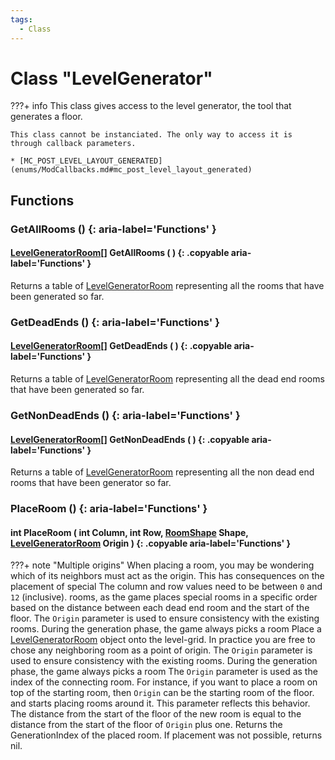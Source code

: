 ```yaml
---
tags:
  - Class
---
```

# Class "LevelGenerator"

???+ info
    This class gives access to the level generator, the tool that generates a floor.
    
    This class cannot be instanciated. The only way to access it is through callback parameters.

    * [MC_POST_LEVEL_LAYOUT_GENERATED](enums/ModCallbacks.md#mc_post_level_layout_generated)

## Functions

### GetAllRooms () {: aria-label='Functions' }
#### [LevelGeneratorRoom](LevelGeneratorRoom.md)[] GetAllRooms ( ) {: .copyable aria-label='Functions' }
Returns a table of [LevelGeneratorRoom](LevelGeneratorRoom.md) representing all the rooms that have been generated so far.

### GetDeadEnds () {: aria-label='Functions' }
#### [LevelGeneratorRoom](LevelGeneratorRoom.md)[] GetDeadEnds ( ) {: .copyable aria-label='Functions' }
Returns a table of [LevelGeneratorRoom](LevelGeneratorRoom.md) representing all the dead end rooms that have been generated so far.

### GetNonDeadEnds () {: aria-label='Functions' }
#### [LevelGeneratorRoom](LevelGeneratorRoom.md)[] GetNonDeadEnds ( ) {: .copyable aria-label='Functions' }
Returns a table of [LevelGeneratorRoom](LevelGeneratorRoom.md) representing all the non dead end rooms that have been generator so far.

### PlaceRoom () {: aria-label='Functions' }
#### int PlaceRoom ( int Column, int Row, [RoomShape](https://wofsauge.github.io/IsaacDocs/rep/enums/RoomShape.html) Shape, [LevelGeneratorRoom](LevelGeneratorRoom.md) Origin ) {: .copyable aria-label='Functions' }
???+ note "Multiple origins"
When placing a room, you may be wondering which of its neighbors must act as the origin. This has consequences on the placement of special
The column and row values need to be between `0` and `12` (inclusive).
rooms, as the game places special rooms in a specific order based on the distance between each dead end room and the start of the floor.
The `Origin` parameter is used to ensure consistency with the existing rooms. During the generation phase, the game always picks a room 
Place a [LevelGeneratorRoom](LevelGeneratorRoom.md) object onto the level-grid.
In practice you are free to chose any neighboring room as a point of origin.
The `Origin` parameter is used to ensure consistency with the existing rooms. During the generation phase, the game always picks a room
The `Origin` parameter is used as the index of the connecting room. For instance, if you want to place a room on top of the starting room, then `Origin` can be the starting room of the floor.
and starts placing rooms around it. This parameter reflects this behavior.
The distance from the start of the floor of the new room is equal to the distance from the start of the floor of `Origin` plus one.
Returns the GenerationIndex of the placed room. If placement was not possible, returns nil.
